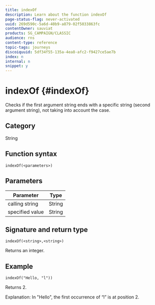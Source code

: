 ```yaml
---
title: indexOf
description: Learn about the function indexOf
page-status-flag: never-activated
uuid: 269d590c-5a6d-40b9-a879-02f5033863fc
contentOwner: sauviat
products: SG_CAMPAIGN/CLASSIC
audience: rns
content-type: reference
topic-tags: journeys
discoiquuid: 5df34f55-135a-4ea8-afc2-f9427ce5ae7b
index: n
internal: n
snippet: y
---
```


# indexOf {#indexOf}

Checks if the first argument string ends with a specific string (second argument string), not taking into account the case.

## Category

String

## Function syntax

`indexOf(<parameters>)`

## Parameters

| Parameter | Type             |
|-----------|------------------|
|  calling string | String   |
|  specified value | String |

## Signature and return type

`indexOf(<string>,<string>)`

Returns an integer.

## Example

`indexOf("Hello, "l"))`

Returns 2.

Explanation: In "Hello", the first occurrence of “l” is at position 2.
